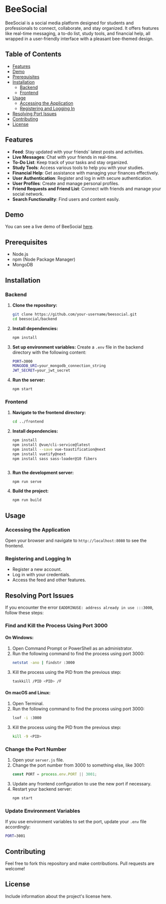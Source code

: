 # BeeSocial

BeeSocial is a social media platform designed for students and professionals to connect, collaborate, and stay organized. It offers features like real-time messaging, a to-do list, study tools, and financial help, all wrapped in a user-friendly interface with a pleasant bee-themed design.

## Table of Contents

- [Features](#features)
- [Demo](#demo)
- [Prerequisites](#prerequisites)
- [Installation](#installation)
  - [Backend](#backend)
  - [Frontend](#frontend)
- [Usage](#usage)
  - [Accessing the Application](#accessing-the-application)
  - [Registering and Logging In](#registering-and-logging-in)
- [Resolving Port Issues](#resolving-port-issues)
- [Contributing](#contributing)
- [License](#license)

## Features

- **Feed**: Stay updated with your friends' latest posts and activities.
- **Live Messages**: Chat with your friends in real-time.
- **To-Do List**: Keep track of your tasks and stay organized.
- **Study Tools**: Access various tools to help you with your studies.
- **Financial Help**: Get assistance with managing your finances effectively.
- **User Authentication**: Register and log in with secure authentication.
- **User Profiles**: Create and manage personal profiles.
- **Friend Requests and Friend List**: Connect with friends and manage your social network.
- **Search Functionality**: Find users and content easily.

## Demo

You can see a live demo of BeeSocial [here](#).

## Prerequisites

- Node.js
- npm (Node Package Manager)
- MongoDB

## Installation

### Backend

1. **Clone the repository:**
    ```bash
    git clone https://github.com/your-username/beesocial.git
    cd beesocial/backend
    ```

2. **Install dependencies:**
    ```bash
    npm install
    ```

3. **Set up environment variables:**
    Create a `.env` file in the backend directory with the following content:
    ```bash
    PORT=3000
    MONGODB_URI=your_mongodb_connection_string
    JWT_SECRET=your_jwt_secret
    ```

4. **Run the server:**
    ```bash
    npm start
    ```

### Frontend

1. **Navigate to the frontend directory:**
    ```bash
    cd ../frontend
    ```

2. **Install dependencies:**
    ```bash
    npm install
    npm install @vue/cli-service@latest
    npm install --save vue-toastification@next
    npm install vuetify@next
    npm install sass sass-loader@10 fibers



    ```

3. **Run the development server:**
    ```bash
    npm run serve
    ```

4. **Build the project:**
    ```bash
    npm run build
    ```

## Usage

### Accessing the Application

Open your browser and navigate to `http://localhost:8080` to see the frontend.

### Registering and Logging In

- Register a new account.
- Log in with your credentials.
- Access the feed and other features.

## Resolving Port Issues

If you encounter the error `EADDRINUSE: address already in use :::3000`, follow these steps:

### Find and Kill the Process Using Port 3000

#### On Windows:

1. Open Command Prompt or PowerShell as an administrator.
2. Run the following command to find the process using port 3000:
    ```bash
    netstat -ano | findstr :3000
    ```
3. Kill the process using the PID from the previous step:
    ```bash
    taskkill /PID <PID> /F
    ```

#### On macOS and Linux:

1. Open Terminal.
2. Run the following command to find the process using port 3000:
    ```bash
    lsof -i :3000
    ```
3. Kill the process using the PID from the previous step:
    ```bash
    kill -9 <PID>
    ```

### Change the Port Number

1. Open your `server.js` file.
2. Change the port number from 3000 to something else, like 3001:
    ```js
    const PORT = process.env.PORT || 3001;
    ```
3. Update any frontend configuration to use the new port if necessary.
4. Restart your backend server:
    ```bash
    npm start
    ```

### Update Environment Variables

If you use environment variables to set the port, update your `.env` file accordingly:
```bash
PORT=3001
```
## Contributing
Feel free to fork this repository and make contributions. Pull requests are welcome!

## License
Include information about the project's license here.
